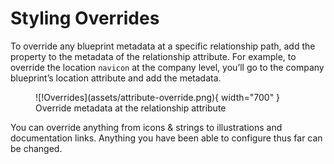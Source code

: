 # Styling Overrides

To override any blueprint metadata at a specific relationship path, add the property to the metadata of the relationship attribute. For example, to override the location `navicon` at the company level, you’ll go to the company blueprint’s location attribute and add the metadata.

 <figure markdown>
 ![!Overrides](assets/attribute-override.png){ width="700" }
   <figcaption>Override metadata at the relationship attribute</figcaption>
 </figure>

You can override anything from icons & strings to illustrations and documentation links. Anything you have been able to configure thus far can be changed.
